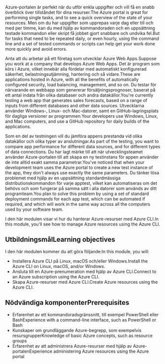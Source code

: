 <span data-ttu-id="b9444-101">Azure-portalen är perfekt när du utför enkla uppgifter och vill få en snabb överblick över tillståndet för dina resurser.</span><span class="sxs-lookup"><span data-stu-id="b9444-101">The Azure portal is great for performing single tasks, and to see a quick overview of the state of your resources.</span></span> <span data-ttu-id="b9444-102">Men om du har uppgifter som upprepas varje dag eller till och med per timme, kan du med hjälp av kommandoraden och en uppsättning testade kommandon eller skript få jobbet gjort snabbare och undvika fel.</span><span class="sxs-lookup"><span data-stu-id="b9444-102">But for tasks that need to be repeated daily, or even hourly, using the command line and a set of tested commands or scripts can help get your work done more quickly and avoid errors.</span></span> 

<span data-ttu-id="b9444-103">Anta att du arbetar på ett företag som utvecklar Azure Web Apps.</span><span class="sxs-lookup"><span data-stu-id="b9444-103">Suppose you work at a company that develops Azure Web Apps.</span></span> <span data-ttu-id="b9444-104">Det är program som körs i Azure, vilket innebär alla fördelar med automatiskt konfigurerad säkerhet, belastningsutjämning, hantering och så vidare.</span><span class="sxs-lookup"><span data-stu-id="b9444-104">These are applications hosted in Azure, with all the benefits of automatically configured security, load balancing, management, and so on.</span></span> <span data-ttu-id="b9444-105">Du testar för närvarande en webbapp som genererar försäljningsprognoser, baserat på ett antal indata från olika databaser och andra datakällor.</span><span class="sxs-lookup"><span data-stu-id="b9444-105">You're currently testing a web app that generates sales forecasts, based on a range of inputs from different databases and other data sources.</span></span> <span data-ttu-id="b9444-106">Utvecklarna använder Windows-, Linux- och Mac-datorer, samt en GitHub-lagringsplats för dagliga versioner av programmen.</span><span class="sxs-lookup"><span data-stu-id="b9444-106">Your developers use Windows, Linux, and Mac computers, and use a GitHub repository for daily builds of the applications.</span></span> 

<span data-ttu-id="b9444-107">Som en del av testningen vill du jämföra appens prestanda vid olika datakällor och olika typer av anslutningar.</span><span class="sxs-lookup"><span data-stu-id="b9444-107">As part of the testing, you want to compare app performance for different data sources, and for different types of data connections.</span></span> <span data-ttu-id="b9444-108">Du har lagt märke till att när utvecklingsteamet använder Azure-portalen till att skapa en ny testinstans för appen använder de inte alltid exakt samma parametrar.</span><span class="sxs-lookup"><span data-stu-id="b9444-108">You've noticed that when your development team uses the Azure portal to create a new test instance of the app, they don't always use exactly the same parameters.</span></span> <span data-ttu-id="b9444-109">Du tänker lösa problemet med hjälp av en uppsättning standardmässiga distributionskommandon för varje apptest, vilket kan automatiseras om det behövs och som fungerar på samma sätt i alla datorer som används av ditt programteam.</span><span class="sxs-lookup"><span data-stu-id="b9444-109">You plan to solve this problem by using a set of standard deployment commands for each app test, which can be automated if required, and which will work in the same way across all the computers used by your software team.</span></span>

<span data-ttu-id="b9444-110">I den här modulen visar vi hur du hanterar Azure-resurser med Azure CLI.</span><span class="sxs-lookup"><span data-stu-id="b9444-110">In this module, you'll see how to manage Azure resources using the Azure CLI.</span></span> 

## <a name="learning-objectives"></a><span data-ttu-id="b9444-111">Utbildningsmål</span><span class="sxs-lookup"><span data-stu-id="b9444-111">Learning objectives</span></span>

<span data-ttu-id="b9444-112">I den här modulen kommer du att göra följande:</span><span class="sxs-lookup"><span data-stu-id="b9444-112">In this module, you will:</span></span>

- <span data-ttu-id="b9444-113">Installera Azure CLI på Linux, macOS och/eller Windows.</span><span class="sxs-lookup"><span data-stu-id="b9444-113">Install the Azure CLI on Linux, macOS, and/or Windows.</span></span>
- <span data-ttu-id="b9444-114">Ansluta till en Azure-prenumeration med hjälp av Azure CLI.</span><span class="sxs-lookup"><span data-stu-id="b9444-114">Connect to an Azure subscription using the Azure CLI.</span></span>
- <span data-ttu-id="b9444-115">Skapa Azure-resurser med Azure CLI.</span><span class="sxs-lookup"><span data-stu-id="b9444-115">Create Azure resources using the Azure CLI.</span></span>

## <a name="prerequisites"></a><span data-ttu-id="b9444-116">Nödvändiga komponenter</span><span class="sxs-lookup"><span data-stu-id="b9444-116">Prerequisites</span></span>  

- <span data-ttu-id="b9444-117">Erfarenhet av ett kommandoradsgränssnitt, till exempel PowerShell eller Bash</span><span class="sxs-lookup"><span data-stu-id="b9444-117">Experience with a command-line interface, such as PowerShell or Bash</span></span>
- <span data-ttu-id="b9444-118">Kunskaper om grundläggande Azure-begrepp, som exempelvis resursgrupper</span><span class="sxs-lookup"><span data-stu-id="b9444-118">Knowledge of basic Azure concepts, such as resource groups</span></span>
- <span data-ttu-id="b9444-119">Erfarenhet av att administrera Azure-resurser med hjälp av Azure-portalen</span><span class="sxs-lookup"><span data-stu-id="b9444-119">Experience administering Azure resources using the Azure portal</span></span>